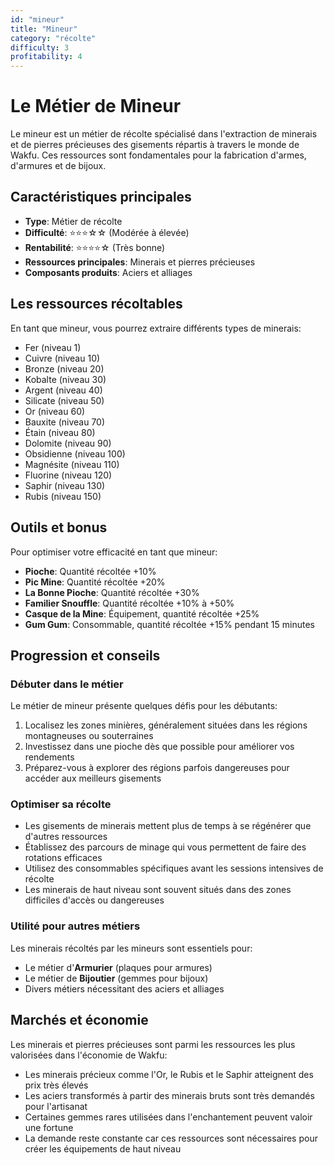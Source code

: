 ```yaml
---
id: "mineur"
title: "Mineur"
category: "récolte"
difficulty: 3
profitability: 4
---
```


# Le Métier de Mineur

Le mineur est un métier de récolte spécialisé dans l'extraction de minerais et de pierres précieuses des gisements répartis à travers le monde de Wakfu. Ces ressources sont fondamentales pour la fabrication d'armes, d'armures et de bijoux.

## Caractéristiques principales

- **Type**: Métier de récolte
- **Difficulté**: ⭐⭐⭐☆☆ (Modérée à élevée)
- **Rentabilité**: ⭐⭐⭐⭐☆ (Très bonne)
- **Ressources principales**: Minerais et pierres précieuses
- **Composants produits**: Aciers et alliages

## Les ressources récoltables

En tant que mineur, vous pourrez extraire différents types de minerais:

- Fer (niveau 1)
- Cuivre (niveau 10)
- Bronze (niveau 20)
- Kobalte (niveau 30)
- Argent (niveau 40)
- Silicate (niveau 50)
- Or (niveau 60)
- Bauxite (niveau 70)
- Étain (niveau 80)
- Dolomite (niveau 90)
- Obsidienne (niveau 100)
- Magnésite (niveau 110)
- Fluorine (niveau 120)
- Saphir (niveau 130)
- Rubis (niveau 150)

## Outils et bonus

Pour optimiser votre efficacité en tant que mineur:

- **Pioche**: Quantité récoltée +10%
- **Pic Mine**: Quantité récoltée +20%
- **La Bonne Pioche**: Quantité récoltée +30%
- **Familier Snouffle**: Quantité récoltée +10% à +50%
- **Casque de la Mine**: Équipement, quantité récoltée +25%
- **Gum Gum**: Consommable, quantité récoltée +15% pendant 15 minutes

## Progression et conseils

### Débuter dans le métier

Le métier de mineur présente quelques défis pour les débutants:
1. Localisez les zones minières, généralement situées dans les régions montagneuses ou souterraines
2. Investissez dans une pioche dès que possible pour améliorer vos rendements
3. Préparez-vous à explorer des régions parfois dangereuses pour accéder aux meilleurs gisements

### Optimiser sa récolte

- Les gisements de minerais mettent plus de temps à se régénérer que d'autres ressources
- Établissez des parcours de minage qui vous permettent de faire des rotations efficaces
- Utilisez des consommables spécifiques avant les sessions intensives de récolte
- Les minerais de haut niveau sont souvent situés dans des zones difficiles d'accès ou dangereuses

### Utilité pour autres métiers

Les minerais récoltés par les mineurs sont essentiels pour:
- Le métier d'**Armurier** (plaques pour armures)
- Le métier de **Bijoutier** (gemmes pour bijoux)
- Divers métiers nécessitant des aciers et alliages

## Marchés et économie

Les minerais et pierres précieuses sont parmi les ressources les plus valorisées dans l'économie de Wakfu:

- Les minerais précieux comme l'Or, le Rubis et le Saphir atteignent des prix très élevés
- Les aciers transformés à partir des minerais bruts sont très demandés pour l'artisanat
- Certaines gemmes rares utilisées dans l'enchantement peuvent valoir une fortune
- La demande reste constante car ces ressources sont nécessaires pour créer les équipements de haut niveau 